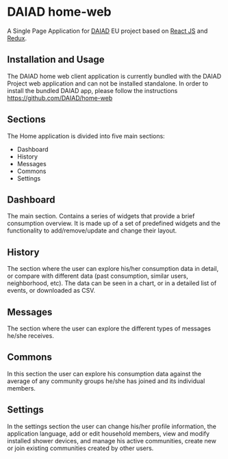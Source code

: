 DAIAD home-web
=======

A Single Page Application for [DAIAD](http://daiad.eu) EU project based on [React JS](https://facebook.github.io/react/) and [Redux](http://redux.js.org/).


Installation and Usage
----------------------

The DAIAD home web client application is currently bundled with the DAIAD Project web application and can not be installed standalone.
In order to install the bundled DAIAD app, please follow the instructions https://github.com/DAIAD/home-web


Sections
----------------------

The Home application is divided into five main sections: 

+ Dashboard
+ History
+ Messages
+ Commons
+ Settings

Dashboard
----------------------

The main section. Contains a series of widgets that provide a brief consumption overview.
It is made up of a set of predefined widgets and the functionality to add/remove/update and change their layout.


History
----------------------

The section where the user can explore his/her consumption data in detail, or compare with different data (past consumption, similar users, neighborhood, etc).
The data can be seen in a chart, or in a detailed list of events, or downloaded as CSV.

Messages
----------------------

The section where the user can explore the different types of messages he/she receives.  


Commons
----------------------

In this section the user can explore his consumption data against the average of any community groups he/she has joined and its individual members.


Settings
----------------------

In the settings section the user can change his/her profile information, the application language, add or edit household members, view and modify installed shower devices, and manage his active communities, create new or join existing communities created by other users.
